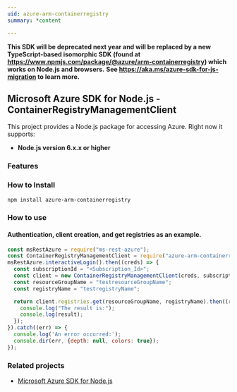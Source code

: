 ```yaml
---
uid: azure-arm-containerregistry
summary: *content

---
```

**This SDK will be deprecated next year and will be replaced by a new TypeScript-based isomorphic SDK (found at https://www.npmjs.com/package/@azure/arm-containerregistry) which works on Node.js and browsers.**
**See https://aka.ms/azure-sdk-for-js-migration to learn more.**
## Microsoft Azure SDK for Node.js - ContainerRegistryManagementClient

This project provides a Node.js package for accessing Azure. Right now it supports:
- **Node.js version 6.x.x or higher**

### Features


### How to Install

```bash
npm install azure-arm-containerregistry
```

### How to use

#### Authentication, client creation, and get registries as an example.

```javascript
const msRestAzure = require("ms-rest-azure");
const ContainerRegistryManagementClient = require("azure-arm-containerregistry");
msRestAzure.interactiveLogin().then((creds) => {
  const subscriptionId = "<Subscription_Id>";
  const client = new ContainerRegistryManagementClient(creds, subscriptionId);
  const resourceGroupName = "testresourceGroupName";
  const registryName = "testregistryName";

  return client.registries.get(resourceGroupName, registryName).then((result) => {
    console.log("The result is:");
    console.log(result);
  });
}).catch((err) => {
  console.log('An error occurred:');
  console.dir(err, {depth: null, colors: true});
});
```
### Related projects

- [Microsoft Azure SDK for Node.js](https://github.com/Azure/azure-sdk-for-node)
